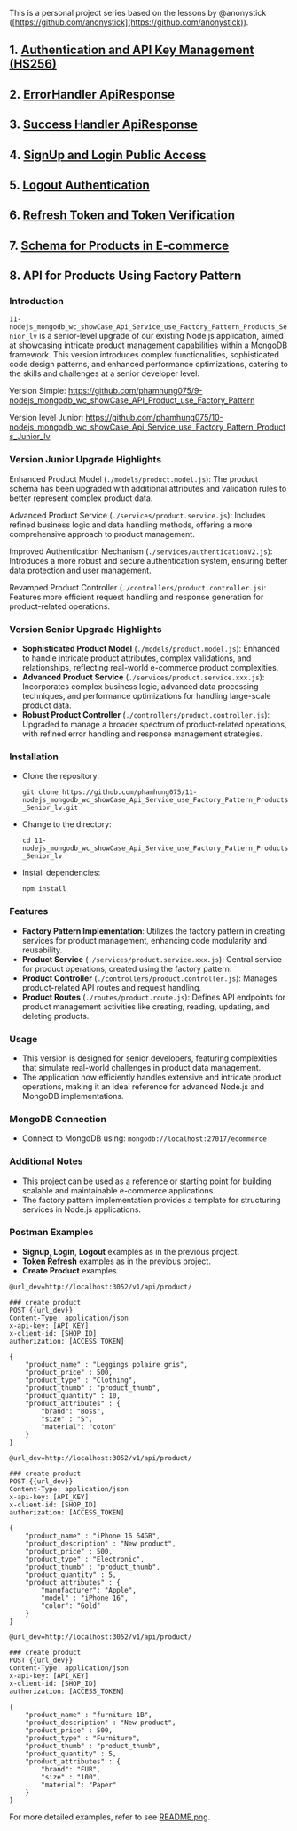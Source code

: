 This is a personal project series based on the lessons by @anonystick ([https://github.com/anonystick](https://github.com/anonystick)).
## 1. [Authentication and API Key Management (HS256)](https://github.com/phamhung075/2-nodejs_mongodb_wc_showCase_Dynamic_for_ApiKey_and_Permissions_HS256/tree/master)

## 2. [ErrorHandler ApiResponse](https://github.com/phamhung075/3-nodejs_mongodb_wc_showCase_ErrorHandler_API)

## 3. [Success Handler ApiResponse](https://github.com/phamhung075/4-nodejs_mongodb_wc_showCase_ApiResponseUseClass/tree/master?tab=readme-ov-file)

## 4. [SignUp and Login Public Access](https://github.com/phamhung075/5-nodejs_mongodb_wc_showCase_SignUpLogin)

## 5. [Logout Authentication](https://github.com/phamhung075/6-nodejs_mongodb_wc_showCase_LogoutAuthentication)
## 6. [Refresh Token and Token Verification](https://github.com/phamhung075/7-nodejs_mongodb_wc_showCase_RefreshToken_verifyToken)
## 7. [Schema for Products in E-commerce](https://github.com/phamhung075/8-nodejs_mongodb_wc_showCase_Schema_Products_Ecommerce)
## 8. API for Products Using Factory Pattern

### Introduction

`11-nodejs_mongodb_wc_showCase_Api_Service_use_Factory_Pattern_Products_Senior_lv`  is a senior-level upgrade of our existing Node.js application, aimed at showcasing intricate product management capabilities within a MongoDB framework. This version introduces complex functionalities, sophisticated code design patterns, and enhanced performance optimizations, catering to the skills and challenges at a senior developer level.


Version Simple: 
https://github.com/phamhung075/9-nodejs_mongodb_wc_showCase_API_Product_use_Factory_Pattern

Version level Junior: 
https://github.com/phamhung075/10-nodejs_mongodb_wc_showCase_Api_Service_use_Factory_Pattern_Products_Junior_lv

### Version Junior Upgrade Highlights

Enhanced Product Model (`./models/product.model.js`): The product schema has been upgraded with additional attributes and validation rules to better represent complex product data.

Advanced Product Service (`./services/product.service.js`): Includes refined business logic and data handling methods, offering a more comprehensive approach to product management.

Improved Authentication Mechanism (`./services/authenticationV2.js`): Introduces a more robust and secure authentication system, ensuring better data protection and user management.

Revamped Product Controller (`./controllers/product.controller.js`): Features more efficient request handling and response generation for product-related operations.
### Version Senior Upgrade Highlights

- **Sophisticated Product Model** (`./models/product.model.js`): Enhanced to handle intricate product attributes, complex validations, and relationships, reflecting real-world e-commerce product complexities.
- **Advanced Product Service** (`./services/product.service.xxx.js`): Incorporates complex business logic, advanced data processing techniques, and performance optimizations for handling large-scale product data.
- **Robust Product Controller** (`./controllers/product.controller.js`): Upgraded to manage a broader spectrum of product-related operations, with refined error handling and response management strategies.


### Installation

- Clone the repository:

    `git clone https://github.com/phamhung075/11-nodejs_mongodb_wc_showCase_Api_Service_use_Factory_Pattern_Products_Senior_lv.git`
    
- Change to the directory:

    `cd 11-nodejs_mongodb_wc_showCase_Api_Service_use_Factory_Pattern_Products_Senior_lv`
    
- Install dependencies:
 
    `npm install`
    

### Features

- **Factory Pattern Implementation**: Utilizes the factory pattern in creating services for product management, enhancing code modularity and reusability.
- **Product Service** (`./services/product.service.xxx.js`): Central service for product operations, created using the factory pattern.
- **Product Controller** (`./controllers/product.controller.js`): Manages product-related API routes and request handling.
- **Product Routes** (`./routes/product.route.js`): Defines API endpoints for product management activities like creating, reading, updating, and deleting products.

### Usage
- This version is designed for senior developers, featuring complexities that simulate real-world challenges in product data management.
- The application now efficiently handles extensive and intricate product operations, making it an ideal reference for advanced Node.js and MongoDB implementations.

### MongoDB Connection

- Connect to MongoDB using: `mongodb://localhost:27017/ecommerce`

### Additional Notes

- This project can be used as a reference or starting point for building scalable and maintainable e-commerce applications.
- The factory pattern implementation provides a template for structuring services in Node.js applications.

### Postman Examples

- **Signup**, **Login**, **Logout** examples as in the previous project.
- **Token Refresh** examples as in the previous project.
- **Create Product** examples.

``` 
@url_dev=http://localhost:3052/v1/api/product/

### create product
POST {{url_dev}}
Content-Type: application/json
x-api-key: [API_KEY]
x-client-id: [SHOP_ID]
authorization: [ACCESS_TOKEN]

{
	"product_name" : "Leggings polaire gris",
	"product_price" : 500,
	"product_type" : "Clothing",
	"product_thumb" : "product_thumb",
	"product_quantity" : 10,
	"product_attributes" : {
		"brand": "Boss",
		"size" : "S",
		"material": "coton"
	}
}
```

``` 
@url_dev=http://localhost:3052/v1/api/product/

### create product
POST {{url_dev}}
Content-Type: application/json
x-api-key: [API_KEY]
x-client-id: [SHOP_ID]
authorization: [ACCESS_TOKEN]

{
    "product_name" : "iPhone 16 64GB",
    "product_description" : "New product",
    "product_price" : 500,
    "product_type" : "Electronic",
    "product_thumb" : "product_thumb",
    "product_quantity" : 5,
    "product_attributes" : {
        "manufacturer": "Apple",
        "model" : "iPhone 16",
        "color": "Gold"
    }
}
```

``` 
@url_dev=http://localhost:3052/v1/api/product/

### create product
POST {{url_dev}}
Content-Type: application/json
x-api-key: [API_KEY]
x-client-id: [SHOP_ID]
authorization: [ACCESS_TOKEN]

{
    "product_name" : "furniture 1B",
    "product_description" : "New product",
    "product_price" : 500,
    "product_type" : "Furniture",
    "product_thumb" : "product_thumb",
    "product_quantity" : 5,
    "product_attributes" : {
        "brand": "FUR",
        "size" : "100",
        "material": "Paper"
    }
}
```
For more detailed examples, refer to see [README.png](./help11.png).
